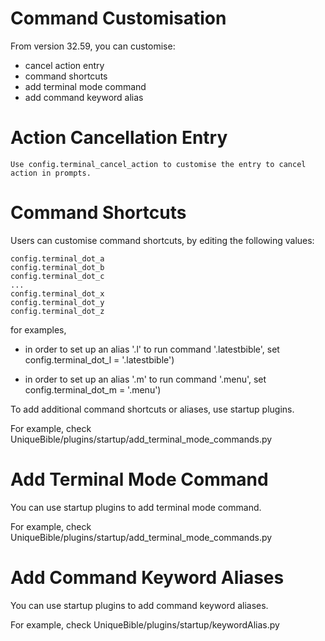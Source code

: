 # Command Customisation

From version 32.59, you can customise:

* cancel action entry
* command shortcuts
* add terminal mode command
* add command keyword alias

# Action Cancellation Entry

    Use config.terminal_cancel_action to customise the entry to cancel action in prompts.

# Command Shortcuts

Users can customise command shortcuts, by editing the following values:

    config.terminal_dot_a
    config.terminal_dot_b
    config.terminal_dot_c
    ...
    config.terminal_dot_x
    config.terminal_dot_y
    config.terminal_dot_z

for examples, 

* in order to set up an alias '.l' to run command '.latestbible', set config.terminal_dot_l = '.latestbible')

* in order to set up an alias '.m' to run command '.menu', set config.terminal_dot_m = '.menu')

To add additional command shortcuts or aliases, use startup plugins.

For example, check UniqueBible/plugins/startup/add_terminal_mode_commands.py

# Add Terminal Mode Command

You can use startup plugins to add terminal mode command.

For example, check UniqueBible/plugins/startup/add_terminal_mode_commands.py

# Add Command Keyword Aliases

You can use startup plugins to add command keyword aliases.

For example, check UniqueBible/plugins/startup/keywordAlias.py
